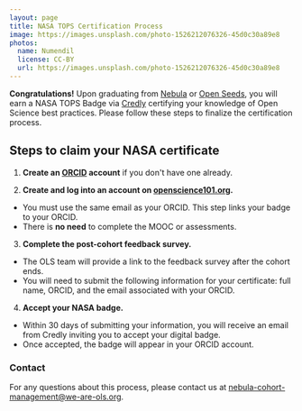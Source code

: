 ```yaml
---
layout: page
title: NASA TOPS Certification Process
image: https://images.unsplash.com/photo-1526212076326-45d0c30a89e8
photos:
  name: Numendil
  license: CC-BY
  url: https://images.unsplash.com/photo-1526212076326-45d0c30a89e8
---
```


**Congratulations!** Upon graduating from [Nebula](https://we-are-ols.org/nebula/) or [Open Seeds](https://we-are-ols.org/openseeds/), you will earn a NASA TOPS Badge via [Credly](https://www.credly.com/organizations/nasa-tops/badges) certifying your knowledge of Open Science best practices. Please follow these steps to finalize the certification process. 

## Steps to claim your NASA certificate

1. **Create an [ORCID](https://orcid.org/) account** if you don't have one already. 

2. **Create and log into an account on [openscience101.org](https://openscience101.org/).** 

- You must use the same email as your ORCID. This step links your badge to your ORCID. 
- There is **no need** to complete the MOOC or assessments. 

3. **Complete the post-cohort feedback survey.**
- The OLS team will provide a link to the feedback survey after the cohort ends. 
- You will need to submit the following information for your certificate: full name, ORCID, and the email associated with your ORCID. 

4. **Accept your NASA badge.**
- Within 30 days of submitting your information, you will receive an email from Credly inviting you to accept your digital badge. 
- Once accepted, the badge will appear in your ORCID account.

### Contact
For any questions about this process, please contact us at nebula-cohort-management@we-are-ols.org.
